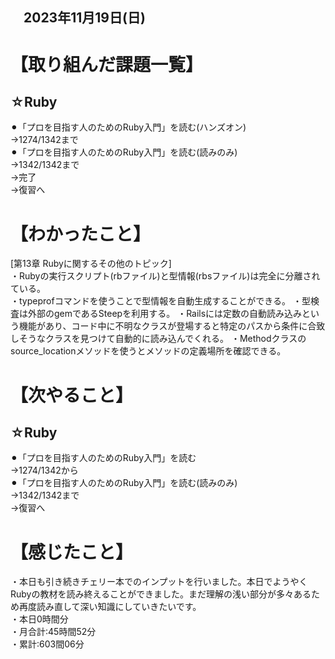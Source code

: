 ## 　2023年11月19日(日)
# 【取り組んだ課題一覧】
## ☆Ruby
⚫︎「プロを目指す人のためのRuby入門」を読む(ハンズオン)<br>
→1274/1342まで<br>
⚫︎「プロを目指す人のためのRuby入門」を読む(読みのみ)<br>
→1342/1342まで<br>
→完了<br>
→復習へ<br>
# 【わかったこと】
[第13章 Rubyに関するその他のトピック]<br>
・Rubyの実行スクリプト(rbファイル)と型情報(rbsファイル)は完全に分離されている。<br>
・typeprofコマンドを使うことで型情報を自動生成することができる。
・型検査は外部のgemであるSteepを利用する。
・Railsには定数の自動読み込みという機能があり、コード中に不明なクラスが登場すると特定のパスから条件に合致しそうなクラスを見つけて自動的に読み込んでくれる。
・Methodクラスのsource_locationメソッドを使うとメソッドの定義場所を確認できる。
# 【次やること】
## ☆Ruby
⚫︎「プロを目指す人のためのRuby入門」を読む<br>
→1274/1342から<br>
⚫︎「プロを目指す人のためのRuby入門」を読む(読みのみ)<br>
→1342/1342まで<br>
→復習へ<br>
# 【感じたこと】
・本日も引き続きチェリー本でのインプットを行いました。本日でようやくRubyの教材を読み終えることができました。まだ理解の浅い部分が多々あるため再度読み直して深い知識にしていきたいです。<br>
・本日0時間分<br>
・月合計:45時間52分<br>
・累計:603間06分<br>
